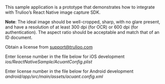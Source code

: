 This sample application is a prototype that demonstrates how to integrate with Trulioo’s React Native image capture SDK.

**Note**: The ideal image should be well-cropped, sharp, with no glare present, and have a resolution of at least 300 dpi (for OCR) or 600 dpi (for authentication). The aspect ratio should be acceptable and match that of an ID document.


Obtain a license from support@trulioo.com

Enter license number in the file below for iOS development  
*ios/ReactNativeSample/AcuantConfig.plist*

Enter license number in the file below for Android development  
*android/app/src/main/assets/acuant.config.xml*
